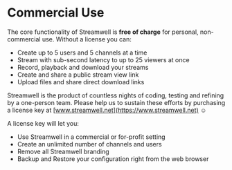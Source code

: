# Commercial Use

The core functionality of Streamwell is **free of charge** for personal, non-commercial use. Without a license you can:

* Create up to 5 users and 5 channels at a time
* Stream with sub-second latency to up to 25 viewers at once
* Record, playback and download your streams
* Create and share a public stream view link
* Upload files and share direct download links

Streamwell is the product of countless nights of coding, testing and refining by a one-person team. Please help us to sustain these efforts by purchasing a license key at [www.streamwell.net](https://www.streamwell.net) :relaxed:&#x20;

A license key will let you:

* Use Streamwell in a commercial or for-profit setting
* Create an unlimited number of channels and users
* Remove all Streamwell branding
* Backup and Restore your configuration right from the web browser



